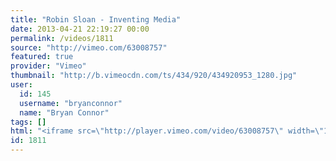 ```yaml
---
title: "Robin Sloan - Inventing Media"
date: 2013-04-21 22:19:27 00:00
permalink: /videos/1811
source: "http://vimeo.com/63008757"
featured: true
provider: "Vimeo"
thumbnail: "http://b.vimeocdn.com/ts/434/920/434920953_1280.jpg"
user:
  id: 145
  username: "bryanconnor"
  name: "Bryan Connor"
tags: []
html: "<iframe src=\"http://player.vimeo.com/video/63008757\" width=\"1280\" height=\"720\" frameborder=\"0\" webkitAllowFullScreen mozallowfullscreen allowFullScreen></iframe>"
id: 1811
---
```


